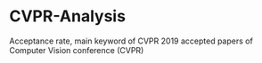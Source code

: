 # CVPR-Analysis
Acceptance rate, main keyword of CVPR 2019 accepted papers of Computer Vision conference (CVPR)
